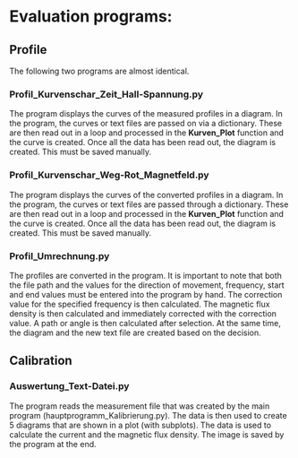 # Evaluation programs:

## Profile
The following two programs are almost identical.

### Profil_Kurvenschar_Zeit_Hall-Spannung.py
The program displays the curves of the measured profiles in a diagram. In the program, the curves or text files are passed on via a dictionary. These are then read out in a loop and processed in the **Kurven_Plot** function and the curve is created. Once all the data has been read out, the diagram is created. This must be saved manually.

### Profil_Kurvenschar_Weg-Rot_Magnetfeld.py
The program displays the curves of the converted profiles in a diagram. In the program, the curves or text files are passed through a dictionary. These are then read out in a loop and processed in the **Kurven_Plot** function and the curve is created. Once all the data has been read out, the diagram is created. This must be saved manually.

### Profil_Umrechnung.py
The profiles are converted in the program. It is important to note that both the file path and the values ​​for the direction of movement, frequency, start and end values ​​must be entered into the program by hand. The correction value for the specified frequency is then calculated. The magnetic flux density is then calculated and immediately corrected with the correction value. A path or angle is then calculated after selection. At the same time, the diagram and the new text file are created based on the decision.

## Calibration
### Auswertung_Text-Datei.py
The program reads the measurement file that was created by the main program (hauptprogramm_Kalibrierung.py). The data is then used to create 5 diagrams that are shown in a plot (with subplots). The data is used to calculate the current and the magnetic flux density. The image is saved by the program at the end.

